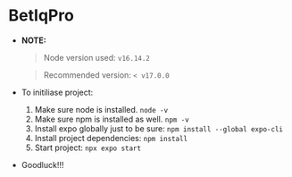 # BetIqPro

* **NOTE:**
    > Node version used: `v16.14.2`

    > Recommended version: `< v17.0.0`

* To initiliase project:
    1. Make sure node is installed. `node -v`
    2. Make sure npm is installed as well. `npm -v`
    3. Install expo globally just to be sure: `npm install --global expo-cli`
    4. Install project dependencies: `npm install`
    5. Start project: `npx expo start`

* Goodluck!!!
